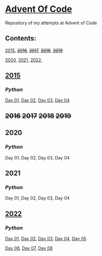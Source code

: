 # [Advent Of Code](https://adventofcode.com/)
Repository of my attempts at Advent of Code

## Contents:
 [2015](https://github.com/anna-lcg/AdventOfCode#2015),  ~~[2016](https://github.com/anna-lcg/AdventOfCode#2016)~~,  ~~[2017](https://github.com/anna-lcg/AdventOfCode#2017)~~,  ~~[2018](https://github.com/anna-lcg/AdventOfCode#2018)~~,  ~~[2019](https://github.com/anna-lcg/AdventOfCode#2019)~~
 
 [2020](https://github.com/anna-lcg/AdventOfCode#2020),  [2021](https://github.com/anna-lcg/AdventOfCode#2021),  [2022](https://github.com/anna-lcg/AdventOfCode#2022), 




## **[2015](https://github.com/anna-lcg/AdventOfCode/tree/main/2015)**
### *Python*
[Day 01](https://github.com/anna-lcg/AdventOfCode/blob/main/2015/Day_01), 
[Day 02](https://github.com/anna-lcg/AdventOfCode/blob/main/2015/Day_02), 
[Day 03](https://github.com/anna-lcg/AdventOfCode/blob/main/2015/Day_03), 
[Day 04](https://github.com/anna-lcg/AdventOfCode/blob/main/2015/Day_04)
## **~~2016~~** **~~2017~~** **~~2018~~** **~~2019~~**
## **2020**
### *Python*
Day 01, 
Day 02, 
Day 03, 
Day 04

## **2021**
### *Python*
Day 01, 
Day 02, 
Day 03, 
Day 04

## **[2022](https://github.com/anna-lcg/AdventOfCode/tree/main/2022)**
### *Python*
[Day 01](https://github.com/anna-lcg/AdventOfCode/blob/main/2022/Day_01), 
[Day 02](https://github.com/anna-lcg/AdventOfCode/blob/main/2022/Day_02), 
[Day 03](https://github.com/anna-lcg/AdventOfCode/blob/main/2022/Day_03), 
[Day 04](https://github.com/anna-lcg/AdventOfCode/blob/main/2022/Day_04), 
[Day 05](https://github.com/anna-lcg/AdventOfCode/blob/main/2022/Day_05)

[Day 06](https://github.com/anna-lcg/AdventOfCode/blob/main/2022/Day_06), 
[Day 07](https://github.com/anna-lcg/AdventOfCode/blob/main/2022/Day_07), 
[Day 08](https://github.com/anna-lcg/AdventOfCode/blob/main/2022/Day_08)
